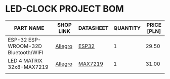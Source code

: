 # LED-CLOCK PROJECT BOM

| PART NAME                          | SHOP LINK                                                                                        | DATASHEET | QUANTITY | PRICE [PLN] |
|------------------------------------|--------------------------------------------------------------------------------------------------|-----------|----------|-------------|
| ESP-32 ESP-WROOM-32D Bluetooth/WIFI | [Allegro](https://allegro.pl/oferta/esp-32-esp-wroom-32-wifi-bluetooth-9341519709)               |[ESP32](./datasheet/esp32-wroom-32d_datasheet_en.pdf)           | 1        | 29.50       |
| LED 4 MATRIX 32x8-MAX7219          | [Allegro](https://allegro.pl/oferta/modul-led-4-matryce-32x8-ze-ster-max7219-zielony-7880843486) |[MAX7219](./datasheet/MAX7219.pdf)            | 1        | 31.00       |
|                                    |                                                                                                  |           |          |             |